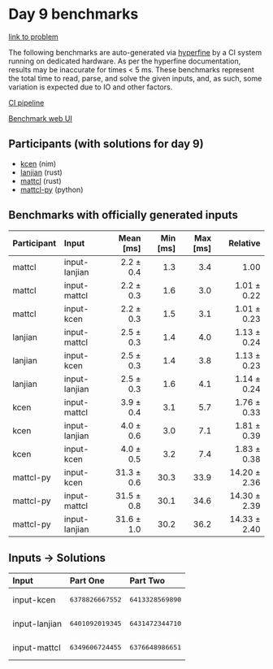 # Day 9 benchmarks

[link to problem](https://adventofcode.com/2024/day/9)

The following benchmarks are auto-generated via
[hyperfine](https://github.com/sharkdp/hyperfine) by a CI system running on
dedicated hardware. As per the hyperfine documentation, results may be
inaccurate for times < 5 ms. These benchmarks represent the total time to read,
parse, and solve the given inputs, and, as such, some variation is expected due
to IO and other factors.

[CI pipeline](http://ci.papercode.net:8080/teams/main/pipelines/aoc2024)

[Benchmark web UI](https://aoc.ancalagon.black)


## Participants (with solutions for day 9)

- [kcen](https://github.com/kcen/aoc2024) (nim)
- [lanjian](https://github.com/lanjian/aoc-2024) (rust)
- [mattcl](https://github.com/mattcl/aoc2024) (rust)
- [mattcl-py](https://github.com/mattcl/aoc2024-py) (python)


## Benchmarks with officially generated inputs

| Participant | Input | Mean [ms] | Min [ms] | Max [ms] | Relative |
|:---|:---|---:|---:|---:|---:|
| mattcl | input-lanjian | 2.2 ± 0.4 | 1.3 | 3.4 | 1.00 |
| mattcl | input-mattcl | 2.2 ± 0.3 | 1.6 | 3.0 | 1.01 ± 0.22 |
| mattcl | input-kcen | 2.2 ± 0.3 | 1.5 | 3.1 | 1.01 ± 0.23 |
| lanjian | input-mattcl | 2.5 ± 0.3 | 1.4 | 4.0 | 1.13 ± 0.24 |
| lanjian | input-kcen | 2.5 ± 0.3 | 1.4 | 3.8 | 1.13 ± 0.23 |
| lanjian | input-lanjian | 2.5 ± 0.3 | 1.6 | 4.1 | 1.14 ± 0.24 |
| kcen | input-mattcl | 3.9 ± 0.4 | 3.1 | 5.7 | 1.76 ± 0.33 |
| kcen | input-lanjian | 4.0 ± 0.6 | 3.0 | 7.1 | 1.81 ± 0.39 |
| kcen | input-kcen | 4.0 ± 0.5 | 3.2 | 7.4 | 1.83 ± 0.38 |
| mattcl-py | input-kcen | 31.3 ± 0.6 | 30.3 | 33.9 | 14.20 ± 2.36 |
| mattcl-py | input-mattcl | 31.5 ± 0.8 | 30.1 | 34.6 | 14.30 ± 2.39 |
| mattcl-py | input-lanjian | 31.6 ± 1.0 | 30.2 | 36.2 | 14.33 ± 2.40 |


## Inputs -> Solutions

| Input | Part One | Part Two |
|:---|:---|:---|
|input-kcen|<pre>6378826667552</pre>|<pre>6413328569890</pre>|
|input-lanjian|<pre>6401092019345</pre>|<pre>6431472344710</pre>|
|input-mattcl|<pre>6349606724455</pre>|<pre>6376648986651</pre>|